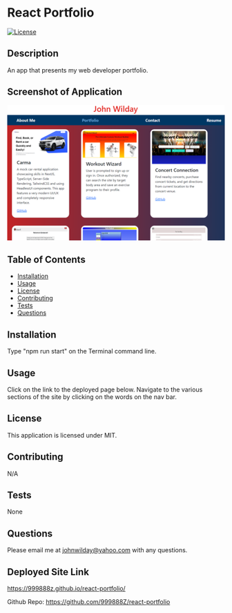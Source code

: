 # React Portfolio

[![License](https://img.shields.io/badge/License-MIT-yellow.svg)](https://opensource.org/licenses/MIT)
## Description
An app that presents my web developer portfolio.


## Screenshot of Application
<img src="./src/assets/react-portfolio-screenshot.png" alt="screenshot">

## Table of Contents
- [Installation](#Installation)
- [Usage](#Usage)
- [License](#License)
- [Contributing](#Contributing)
- [Tests](#Tests)
- [Questions](#Questions)
## Installation
Type "npm run start" on the Terminal command line.
## Usage
Click on the link to the deployed page below. Navigate to the various sections of the site by clicking on the words on the nav bar. 
## License
This application is licensed under MIT.
## Contributing
N/A
## Tests 
None
## Questions
Please email me at johnwilday@yahoo.com with any questions. 
## Deployed Site Link
https://999888z.github.io/react-portfolio/

Github Repo: https://github.com/999888Z/react-portfolio
